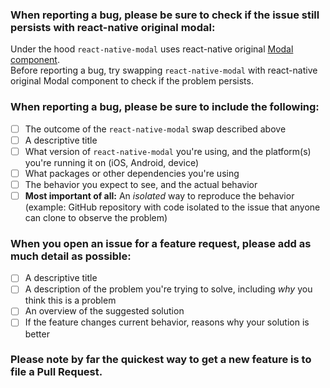### When reporting a bug, please be sure to check if the issue still persists with react-native original modal:

Under the hood `react-native-modal` uses react-native original [Modal component](https://reactnative.dev/docs/modal.html).  
Before reporting a bug, try swapping `react-native-modal` with react-native original Modal component to check if the problem persists.

### When reporting a bug, please be sure to include the following:

- [ ] The outcome of the `react-native-modal` swap described above
- [ ] A descriptive title
- [ ] What version of `react-native-modal` you're using, and the platform(s) you're running it on (iOS, Android, device)
- [ ] What packages or other dependencies you're using
- [ ] The behavior you expect to see, and the actual behavior
- [ ] **Most important of all:** An _isolated_ way to reproduce the behavior (example: GitHub repository with code isolated to the issue that anyone can clone to observe the problem)

### When you open an issue for a feature request, please add as much detail as possible:

- [ ] A descriptive title
- [ ] A description of the problem you're trying to solve, including _why_ you think this is a problem
- [ ] An overview of the suggested solution
- [ ] If the feature changes current behavior, reasons why your solution is better

### Please note by far the quickest way to get a new feature is to file a Pull Request.
